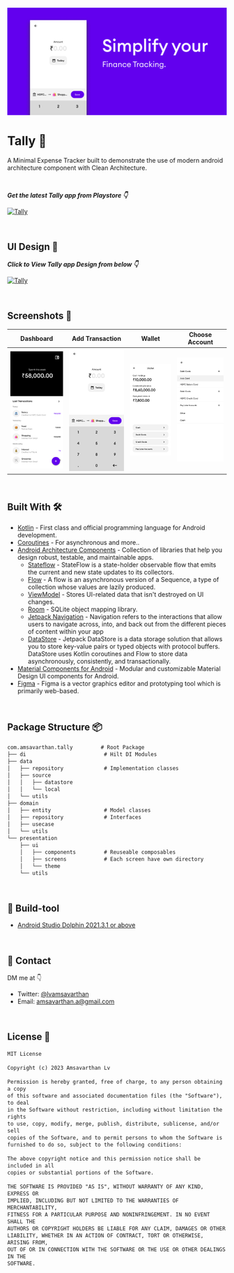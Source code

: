 ![Github Preview Image](https://github.com/amsavarthan/tally/blob/main/art/Banner.png?raw=true)

# Tally 💸
A Minimal Expense Tracker built to demonstrate the use of modern android architecture component with Clean Architecture.

<br />

***Get the latest Tally app from Playstore 👇***

[![Tally](https://img.shields.io/badge/Tally-PLAYSTORE-black.svg?style=for-the-badge&logo=android)](https://play.google.com/store/apps/details?id=com.amsavarthan.tally)

<br />

## UI Design 🎨

***Click to View Tally app Design from below 👇***

[![Tally](https://img.shields.io/badge/Tally-FIGMA-black.svg?style=for-the-badge&logo=figma)](https://www.figma.com/file/l1qN1GnbMnI5LUymuIImAE/Tally?node-id=0%3A1&t=gevji5o4Ihh9gfk4-1)

<br />

## Screenshots 📸
Dashboard | Add Transaction | Wallet | Choose Account
--- | --- | --- |---
![](https://github.com/amsavarthan/tally/blob/main/art/Dashboard.png)|![](https://github.com/amsavarthan/tally/blob/main/art/Add-Edit-Transaction.png)|![](https://github.com/amsavarthan/tally/blob/main/art/Wallet-Screen.png)|![](https://github.com/amsavarthan/tally/blob/main/art/Choose-Account.png)|

<br />


## Built With 🛠
- [Kotlin](https://kotlinlang.org/) - First class and official programming language for Android development.
- [Coroutines](https://kotlinlang.org/docs/reference/coroutines-overview.html) - For asynchronous and more..
- [Android Architecture Components](https://developer.android.com/topic/libraries/architecture) - Collection of libraries that help you design robust, testable, and maintainable apps.
  - [Stateflow](https://developer.android.com/kotlin/flow/stateflow-and-sharedflow) - StateFlow is a state-holder observable flow that emits the current and new state updates to its collectors. 
  - [Flow](https://kotlinlang.org/docs/reference/coroutines/flow.html) - A flow is an asynchronous version of a Sequence, a type of collection whose values are lazily produced.
  - [ViewModel](https://developer.android.com/topic/libraries/architecture/viewmodel) - Stores UI-related data that isn't destroyed on UI changes. 
  - [Room](https://developer.android.com/topic/libraries/architecture/room) - SQLite object mapping library.
  - [Jetpack Navigation](https://developer.android.com/guide/navigation) - Navigation refers to the interactions that allow users to navigate across, into, and back out from the different pieces of content within your app
  - [DataStore](https://developer.android.com/topic/libraries/architecture/datastore) - Jetpack DataStore is a data storage solution that allows you to store key-value pairs or typed objects with protocol buffers. DataStore uses Kotlin coroutines and Flow to store data asynchronously, consistently, and transactionally.
- [Material Components for Android](https://github.com/material-components/material-components-android) - Modular and customizable Material Design UI components for Android.
- [Figma](https://figma.com/) - Figma is a vector graphics editor and prototyping tool which is primarily web-based.

<br />

## Package Structure 📦
    
    
    com.amsavarthan.tally         # Root Package
    ├── di                         # Hilt DI Modules
    ├── data                       
    │   ├── repository             # Implementation classes
    │   ├── source               
    │   │   ├── datastore          
    │   │   └── local              
    │   └── utils                  
    ├── domain                     
    │   ├── entity                 # Model classes
    │   ├── repository             # Interfaces
    │   ├── usecase                
    │   └── utils                
    └── presentation               
        ├── ui                     
        │   ├── components         # Reuseable composables
        │   ├── screens            # Each screen have own directory
        │   └── theme              
        └── utils


<br />

## 🧰 Build-tool

- [Android Studio Dolphin 2021.3.1 or above](https://developer.android.com/studio)

<br />

## 📩 Contact

DM me at 👇

* Twitter: <a href="https://twitter.com/lvamsavarthan" target="_blank">@lvamsavarthan</a>
* Email: amsavarthan.a@gmail.com

<br />

## License 🔖
```
MIT License

Copyright (c) 2023 Amsavarthan Lv

Permission is hereby granted, free of charge, to any person obtaining a copy
of this software and associated documentation files (the "Software"), to deal
in the Software without restriction, including without limitation the rights
to use, copy, modify, merge, publish, distribute, sublicense, and/or sell
copies of the Software, and to permit persons to whom the Software is
furnished to do so, subject to the following conditions:

The above copyright notice and this permission notice shall be included in all
copies or substantial portions of the Software.

THE SOFTWARE IS PROVIDED "AS IS", WITHOUT WARRANTY OF ANY KIND, EXPRESS OR
IMPLIED, INCLUDING BUT NOT LIMITED TO THE WARRANTIES OF MERCHANTABILITY,
FITNESS FOR A PARTICULAR PURPOSE AND NONINFRINGEMENT. IN NO EVENT SHALL THE
AUTHORS OR COPYRIGHT HOLDERS BE LIABLE FOR ANY CLAIM, DAMAGES OR OTHER
LIABILITY, WHETHER IN AN ACTION OF CONTRACT, TORT OR OTHERWISE, ARISING FROM,
OUT OF OR IN CONNECTION WITH THE SOFTWARE OR THE USE OR OTHER DEALINGS IN THE
SOFTWARE.
```
